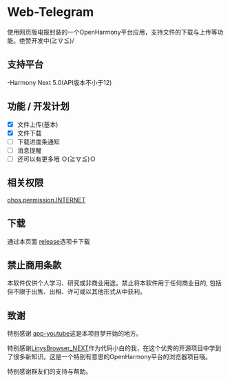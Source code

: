 # Web-Telegram
使用网页版电报封装的一个OpenHarmony平台应用，支持文件的下载与上传等功能。绝赞开发中(≧∇≦)/

## 支持平台

-Harmony Next 5.0(API版本不小于12)

## 功能 / 开发计划

- [x] 文件上传(基本)
- [x] 文件下载
- [ ] 下载进度条通知
- [ ] 消息提醒
- [ ] 还可以有更多哦 Ｏ(≧∇≦)Ｏ

## 相关权限

[ohos.permission.INTERNET](https://gitee.com/openharmony/docs/blob/master/zh-cn/application-dev/security/permission-list.md#ohospermissioninternet)

## 下载

通过本页面 [release](https://github.com/XHXYT/Web-Telegram-for-HarmonyOS-NEXT/releases)选项卡下载

## 禁止商用条款

本软件仅供个人学习、研究或非商业用途。禁止将本软件用于任何商业目的, 包括但不限于出售、出租、许可或以其他形式从中获利。

## 致谢

特别感谢 [app-youtube](https://github.com/eclipse-oniro4openharmony/app-youtube)这是本项目梦开始的地方。

特别感谢[LinysBrowser_NEXT](https://github.com/awaLiny2333/LinysBrowser_NEXT)作为代码小白的我，在这个优秀的开源项目中学到了很多新知识。这是一个特别有意思的OpenHarmony平台的浏览器项目哦。

特别感谢群友们的支持与帮助。





